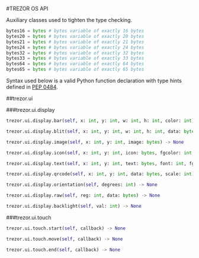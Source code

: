 #TREZOR OS API

Auxiliary classes used to tighten the type checking.

``` python
bytes16 = bytes # bytes variable of exactly 16 bytes
bytes20 = bytes # bytes variable of exactly 20 bytes
bytes21 = bytes # bytes variable of exactly 21 bytes
bytes24 = bytes # bytes variable of exactly 24 bytes
bytes32 = bytes # bytes variable of exactly 32 bytes
bytes33 = bytes # bytes variable of exactly 33 bytes
bytes64 = bytes # bytes variable of exactly 64 bytes
bytes65 = bytes # bytes variable of exactly 65 bytes
```

Syntax used below is a valid Python function declaration with type hints defined in [PEP 0484](https://www.python.org/dev/peps/pep-0484/).

##trezor.ui

###trezor.ui.display

``` python
trezor.ui.display.bar(self, x: int, y: int, w: int, h: int, color: int) -> None

trezor.ui.display.blit(self, x: int, y: int, w: int, h: int, data: bytes) -> None

trezor.ui.display.image(self, x: int, y: int, image: bytes) -> None

trezor.ui.display.icon(self, x: int, y: int, icon: bytes, fgcolor: int, bgcolor: int) -> None

trezor.ui.display.text(self, x: int, y: int, text: bytes, font: int, fgcolor: int, bgcolor: int) -> None

trezor.ui.display.qrcode(self, x: int, y: int, data: bytes, scale: int) -> None

trezor.ui.display.orientation(self, degrees: int) -> None

trezor.ui.display.raw(self, reg: int, data: bytes) -> None

trezor.ui.display.backlight(self, val: int) -> None
```

###trezor.ui.touch

``` python
trezor.ui.touch.start(self, callback) -> None

trezor.ui.touch.move(self, callback) -> None

trezor.ui.touch.end(self, callback) -> None
```
